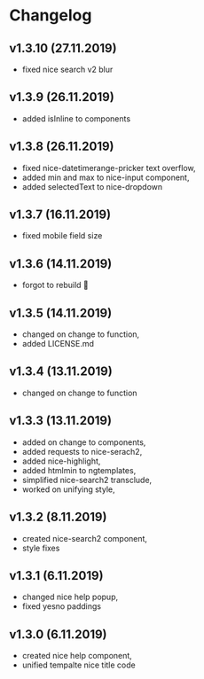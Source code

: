 # Changelog

## v1.3.10 (27.11.2019)
- fixed nice search v2 blur


## v1.3.9 (26.11.2019)
- added isInline to components


## v1.3.8 (26.11.2019)
- fixed nice-datetimerange-pricker text overflow,
- added min and max to nice-input component,
- added selectedText to nice-dropdown


## v1.3.7 (16.11.2019)
- fixed mobile field size


## v1.3.6 (14.11.2019)
- forgot to rebuild 🤦


## v1.3.5 (14.11.2019)
- changed on change to function,
- added LICENSE.md


## v1.3.4 (13.11.2019)
- changed on change to function


## v1.3.3 (13.11.2019)
- added on change to components,
- added requests to nice-serach2,
- added nice-highlight,
- added htmlmin to ngtemplates,
- simplified nice-search2 transclude,
- worked on unifying style,


## v1.3.2 (8.11.2019)
- created nice-search2 component,
- style fixes


## v1.3.1 (6.11.2019)
- changed nice help popup,
- fixed yesno paddings


## v1.3.0 (6.11.2019)
- created nice help component,
- unified tempalte nice title code